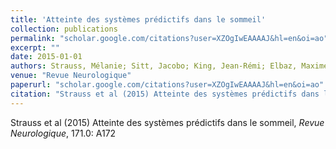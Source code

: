 ```yaml
---
title: 'Atteinte des systèmes prédictifs dans le sommeil'
collection: publications
permalink: "scholar.google.com/citations?user=XZOgIwEAAAAJ&hl=en&oi=ao"
excerpt: ""
date: 2015-01-01
authors: Strauss, Mélanie; Sitt, Jacobo; King, Jean-Rémi; Elbaz, Maxime; Naccache, Lionel; Van Wassenhove, Virginie; Dehaene, Stanislas; 
venue: "Revue Neurologique"
paperurl: "scholar.google.com/citations?user=XZOgIwEAAAAJ&hl=en&oi=ao"
citation: "Strauss et al (2015) Atteinte des systèmes prédictifs dans le sommeil, <i>Revue Neurologique</i>, 171.0: A172"
---
```

Strauss et al (2015) Atteinte des systèmes prédictifs dans le sommeil, <i>Revue Neurologique</i>, 171.0: A172
